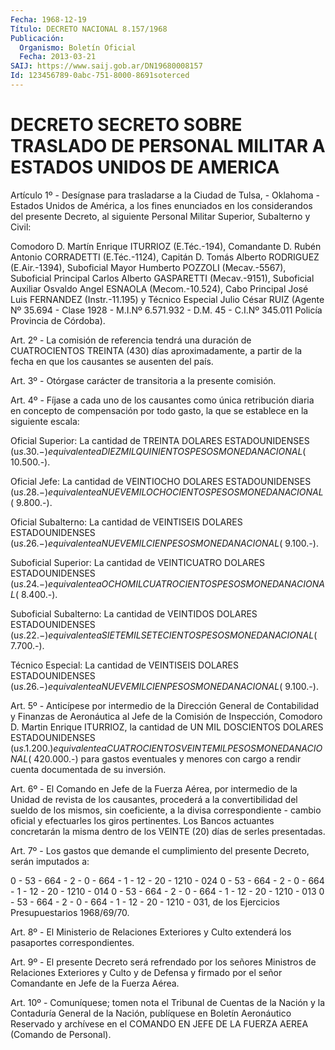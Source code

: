 ```yaml
---
Fecha: 1968-12-19
Título: DECRETO NACIONAL 8.157/1968
Publicación:
  Organismo: Boletín Oficial
  Fecha: 2013-03-21
SAIJ: https://www.saij.gob.ar/DN19680008157
Id: 123456789-0abc-751-8000-8691soterced
---
```

# DECRETO SECRETO SOBRE TRASLADO DE PERSONAL MILITAR A ESTADOS UNIDOS DE AMERICA

<a id="1"></a>
Artículo 1º - Desígnase para trasladarse a la Ciudad de Tulsa, - Oklahoma - Estados Unidos de América, a los fines enunciados en los considerandos del presente Decreto, al siguiente Personal Militar Superior, Subalterno y Civil:

Comodoro D. Martín Enrique ITURRIOZ (E.Téc.-194), Comandante D. Rubén Antonio CORRADETTI (E.Téc.-1124), Capitán D. Tomás Alberto RODRIGUEZ (E.Air.-1394), Suboficial Mayor Humberto POZZOLI (Mecav.-5567), Suboficial Principal Carlos Alberto GASPARETTI (Mecav.-9151), Suboficial Auxiliar Osvaldo Angel ESNAOLA (Mecom.-10.524), Cabo Principal José Luis FERNANDEZ (Instr.-11.195) y Técnico Especial Julio César RUIZ (Agente Nº 35.694 - Clase 1928 - M.I.Nº 6.571.932 - D.M. 45 - C.I.Nº 345.011 Policía Provincia de Córdoba).

<a id="2"></a>
Art. 2º - La comisión de referencia tendrá una duración de CUATROCIENTOS TREINTA (430) días aproximadamente, a partir de la fecha en que los causantes se ausenten del país.

<a id="3"></a>
Art. 3º - Otórgase carácter de transitoria a la presente comisión.

<a id="4"></a>
Art. 4º - Fíjase a cada uno de los causantes como única retribución diaria en concepto de compensación por todo gasto, la que se establece en la siguiente escala:

Oficial Superior: La cantidad de TREINTA DOLARES ESTADOUNIDENSES (u$s. 30.-) equivalente a DIEZ MIL QUINIENTOS PESOS MONEDA NACIONAL ($ 10.500.-).

Oficial Jefe: La cantidad de VEINTIOCHO DOLARES ESTADOUNIDENSES (u$s. 28.-) equivalente a NUEVE MIL OCHOCIENTOS PESOS MONEDA NACIONAL ($ 9.800.-).

Oficial Subalterno: La cantidad de VEINTISEIS DOLARES ESTADOUNIDENSES (u$s. 26.-) equivalente a NUEVE MIL CIEN PESOS MONEDA NACIONAL ($ 9.100.-).

Suboficial Superior: La cantidad de VEINTICUATRO DOLARES ESTADOUNIDENSES (u$s. 24.-) equivalente a OCHO MIL CUATROCIENTOS PESOS MONEDA NACIONAL ($ 8.400.-).

Suboficial Subalterno: La cantidad de VEINTIDOS DOLARES ESTADOUNIDENSES (u$s. 22.-) equivalente a SIETE MIL SETECIENTOS PESOS MONEDA NACIONAL ($ 7.700.-).

Técnico Especial: La cantidad de VEINTISEIS DOLARES ESTADOUNIDENSES (u$s. 26.-) equivalente a NUEVE MIL CIEN PESOS MONEDA NACIONAL ($ 9.100.-).

<a id="5"></a>
Art. 5º - Anticípese por intermedio de la Dirección General de Contabilidad y Finanzas de Aeronáutica al Jefe de la Comisión de Inspección, Comodoro D. Martin Enrique ITURRIOZ, la cantidad de UN MIL DOSCIENTOS DOLARES ESTADOUNIDENSES (u$s. 1.200.) equivalente a CUATROCIENTOS VEINTE MIL PESOS MONEDA NACIONAL ($ 420.000.-) para gastos eventuales y menores con cargo a rendir cuenta documentada de su inversión.

<a id="6"></a>
Art. 6º - El Comando en Jefe de la Fuerza Aérea, por intermedio de la Unidad de revista de los causantes, procederá a la convertibilidad del sueldo de los mismos, sin coeficiente, a la divisa correspondiente - cambio oficial y efectuarles los giros pertinentes. Los Bancos actuantes concretarán la misma dentro de los VEINTE (20) días de serles presentadas.

<a id="7"></a>
Art. 7º - Los gastos que demande el cumplimiento del presente Decreto, serán imputados a:

0 - 53 - 664 - 2 - 0 - 664 - 1 - 12 - 20 - 1210 - 024 0 - 53 - 664 - 2 - 0 - 664 - 1 - 12 - 20 - 1210 - 014 0 - 53 - 664 - 2 - 0 - 664 - 1 - 12 - 20 - 1210 - 013 0 - 53 - 664 - 2 - 0 - 664 - 1 - 12 - 20 - 1210 - 031, de los Ejercicios Presupuestarios 1968/69/70.

<a id="8"></a>
Art. 8º - El Ministerio de Relaciones Exteriores y Culto extenderá los pasaportes correspondientes.

<a id="9"></a>
Art. 9º - El presente Decreto será refrendado por los señores Ministros de Relaciones Exteriores y Culto y de Defensa y firmado por el señor Comandante en Jefe de la Fuerza Aérea.

<a id="10"></a>
Art. 10º - Comuníquese; tomen nota el Tribunal de Cuentas de la Nación y la Contaduría General de la Nación, publíquese en Boletín Aeronáutico Reservado y archívese en el COMANDO EN JEFE DE LA FUERZA AEREA (Comando de Personal).